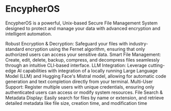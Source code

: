 # EncypherOS
EncypherOS is a powerful, Unix-based Secure File Management System designed to protect and manage your data with advanced encryption and intelligent automation.

Robust Encryption & Decryption: Safeguard your files with industry-standard encryption using the Fernet algorithm, ensuring that only authorized users can access your sensitive data.
Smart File Management: Create, edit, delete, backup, compress, and decompress files seamlessly through an intuitive CLI-based interface.
LLM Integration: Leverage cutting-edge AI capabilities with integration of a locally running Large Language Model (LLM) and Hugging Face's Mistral model, allowing for automatic code generation and text completion directly from your terminal.
Multi-User Support: Register multiple users with unique credentials, ensuring only authenticated users can access or modify system resources.
File Search & Metadata Display: Easily search for files by name or extension, and retrieve detailed metadata like file size, creation time, and modification time
